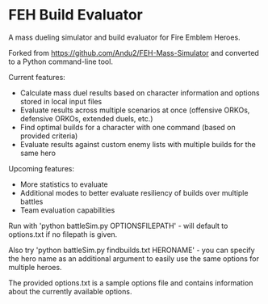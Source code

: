 # FEH Build Evaluator
A mass dueling simulator and build evaluator for Fire Emblem Heroes.

Forked from https://github.com/Andu2/FEH-Mass-Simulator and converted to a Python command-line tool.

Current features:
- Calculate mass duel results based on character information and options stored in local input files
- Evaluate results across multiple scenarios at once (offensive ORKOs, defensive ORKOs, extended duels, etc.)
- Find optimal builds for a character with one command (based on provided criteria)
- Evaluate results against custom enemy lists with multiple builds for the same hero

Upcoming features:
- More statistics to evaluate
- Additional modes to better evaluate resiliency of builds over multiple battles
- Team evaluation capabilities

Run with 'python battleSim.py OPTIONSFILEPATH' - will default to options.txt if no filepath is given.

Also try 'python battleSim.py findbuilds.txt HERONAME' - you can specify the hero name as an additional argument to easily use the same options for multiple heroes.

The provided options.txt is a sample options file and contains information about the currently available options.
